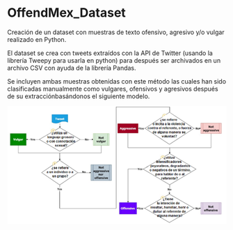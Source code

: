 # OffendMex_Dataset
Creación de un dataset con muestras de texto ofensivo, agresivo y/o vulgar realizado en Python.

El dataset se crea con tweets extraídos con la API de Twitter (usando la librería Tweepy para usarla en python) para después ser archivados en un archivo CSV con ayuda de la librería Pandas.

Se incluyen ambas muestras obtenidas con este método las cuales han sido clasificadas manualmente como vulgares, ofensivos y agresivos después de su extracciónbasándonos el siguiente modelo.

![Screenshot](Modelo.jpg)
